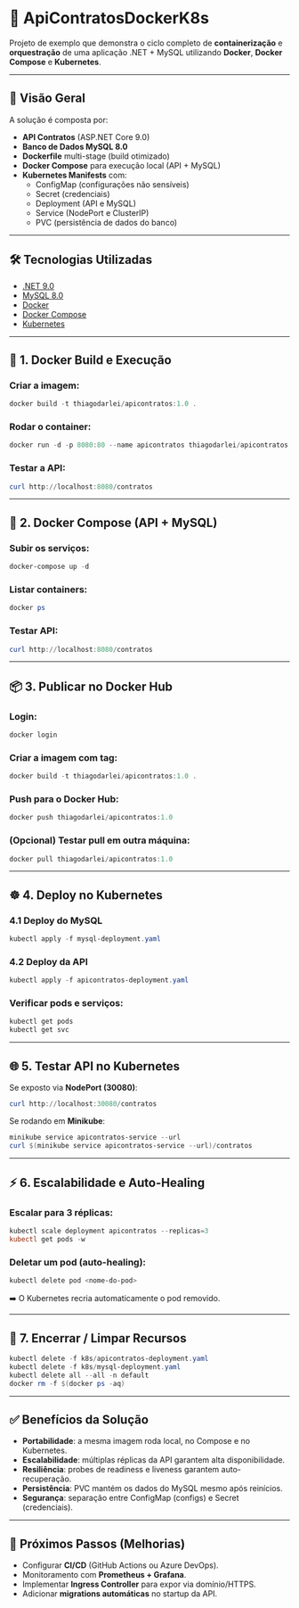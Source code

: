 # 🚀 ApiContratosDockerK8s

Projeto de exemplo que demonstra o ciclo completo de **containerização** e **orquestração** de uma aplicação .NET + MySQL utilizando **Docker**, **Docker Compose** e **Kubernetes**.

---

## 📌 Visão Geral

A solução é composta por:

- **API Contratos** (ASP.NET Core 9.0)  
- **Banco de Dados MySQL 8.0**  
- **Dockerfile** multi-stage (build otimizado)  
- **Docker Compose** para execução local (API + MySQL)  
- **Kubernetes Manifests** com:
  - ConfigMap (configurações não sensíveis)  
  - Secret (credenciais)  
  - Deployment (API e MySQL)  
  - Service (NodePort e ClusterIP)  
  - PVC (persistência de dados do banco)  

---

## 🛠️ Tecnologias Utilizadas

- [.NET 9.0](https://dotnet.microsoft.com/)  
- [MySQL 8.0](https://www.mysql.com/)  
- [Docker](https://www.docker.com/)  
- [Docker Compose](https://docs.docker.com/compose/)  
- [Kubernetes](https://kubernetes.io/)  

---

## 🐳 1. Docker Build e Execução

### Criar a imagem:

```powershell
docker build -t thiagodarlei/apicontratos:1.0 .
```

### Rodar o container:

```powershell
docker run -d -p 8080:80 --name apicontratos thiagodarlei/apicontratos:1.0
```

### Testar a API:

```powershell
curl http://localhost:8080/contratos
```

---

## 🐙 2. Docker Compose (API + MySQL)

### Subir os serviços:

```powershell
docker-compose up -d
```

### Listar containers:

```powershell
docker ps
```

### Testar API:

```powershell
curl http://localhost:8080/contratos
```

---

## 📦 3. Publicar no Docker Hub

### Login:

```powershell
docker login
```

### Criar a imagem com tag:

```powershell
docker build -t thiagodarlei/apicontratos:1.0 .
```

### Push para o Docker Hub:

```powershell
docker push thiagodarlei/apicontratos:1.0
```

### (Opcional) Testar pull em outra máquina:

```powershell
docker pull thiagodarlei/apicontratos:1.0
```

---

## ☸️ 4. Deploy no Kubernetes

### 4.1 Deploy do MySQL

```powershell
kubectl apply -f mysql-deployment.yaml
```

### 4.2 Deploy da API

```powershell
kubectl apply -f apicontratos-deployment.yaml
```

### Verificar pods e serviços:

```powershell
kubectl get pods
kubectl get svc
```

---

## 🌐 5. Testar API no Kubernetes

Se exposto via **NodePort (30080)**:

```powershell
curl http://localhost:30080/contratos
```

Se rodando em **Minikube**:

```powershell
minikube service apicontratos-service --url
curl $(minikube service apicontratos-service --url)/contratos
```

---

## ⚡ 6. Escalabilidade e Auto-Healing

### Escalar para 3 réplicas:

```powershell
kubectl scale deployment apicontratos --replicas=3
kubectl get pods -w
```

### Deletar um pod (auto-healing):

```powershell
kubectl delete pod <nome-do-pod>
```

➡️ O Kubernetes recria automaticamente o pod removido.

---

## 🧹 7. Encerrar / Limpar Recursos

```powershell
kubectl delete -f k8s/apicontratos-deployment.yaml
kubectl delete -f k8s/mysql-deployment.yaml
kubectl delete all --all -n default
docker rm -f $(docker ps -aq)
```

---

## ✅ Benefícios da Solução

* **Portabilidade**: a mesma imagem roda local, no Compose e no Kubernetes.
* **Escalabilidade**: múltiplas réplicas da API garantem alta disponibilidade.
* **Resiliência**: probes de readiness e liveness garantem auto-recuperação.
* **Persistência**: PVC mantém os dados do MySQL mesmo após reinícios.
* **Segurança**: separação entre ConfigMap (configs) e Secret (credenciais).

---

## 📌 Próximos Passos (Melhorias)

* Configurar **CI/CD** (GitHub Actions ou Azure DevOps).
* Monitoramento com **Prometheus + Grafana**.
* Implementar **Ingress Controller** para expor via domínio/HTTPS.
* Adicionar **migrations automáticas** no startup da API.
